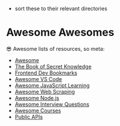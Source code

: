 -   sort these to their relevant directories

# Awesome Awesomes

😎 Awesome lists of resources, so meta:

-   [Awesome](https://github.com/sindresorhus/awesome)
-   [The Book of Secret Knowledge](https://github.com/trimstray/the-book-of-secret-knowledge)
-   [Frontend Dev Bookmarks](https://github.com/dypsilon/frontend-dev-bookmarks)
-   [Awesome VS Code](https://github.com/viatsko/awesome-vscode)
-   [Awesome JavaScript Learning](https://github.com/micromata/awesome-javascript-learning)
-   [Awesome Web Scraping](https://github.com/lorien/awesome-web-scraping)
-   [Awesome Node.js](https://github.com/sindresorhus/awesome-nodejs)
-   [Awesome Interview Questions](https://github.com/MaximAbramchuck/awesome-interview-questions)
-   [Awesome Courses](https://github.com/prakhar1989/awesome-courses)
-   [Public APIs](https://github.com/public-apis/public-apis)
